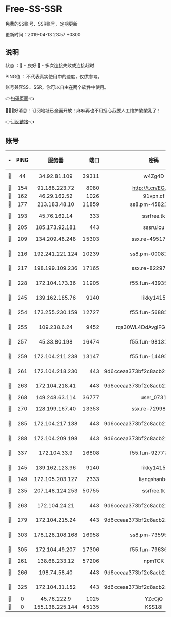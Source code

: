 # Free-SS-SSR

免费的SS账号、SSR账号，定期更新

更新时间：2019-04-13 23:57 +0800

## 说明

状态     ：🙂 - 良好 🙁 - 多次连接失败或连接超时

PING值   ：不代表真实使用中的速度，仅供参考。

账号兼容SS、SSR，你可以自由在两个软件中使用。

👉[扫码页面](https://liesauer.github.io/Free-SS-SSR/)👈

🎉🎉🎉好消息！订阅地址已全面开放！麻麻再也不用担心我要人工维护酸酸乳了！

👉[订阅链接](https://www.liesauer.net/yogurt/subscribe?ACCESS_TOKEN=DAYxR3mMaZAsaqUb)👈

## 账号

|-|PING|服务器|端口|密码|加密方式|区域|
|:----:|:----:|:-----:|-----:|:----:|:----:|:----:|
|🙂|44|34.92.81.109|39311|w4Zg4D|chacha20-ietf|US|
|🙂|154|91.188.223.72|8080|http://t.cn/EGJIyrl|rc4-md5|RU|
|🙂|162|46.29.162.52|1026|91vpn.cf|rc4-md5|RU|
|🙂|177|213.183.48.10|11859|ss8.pm-45821557|rc4-md5|RU|
|🙂|193|45.76.162.14|333|ssrfree.tk|aes-256-cfb|SG|
|🙂|205|185.173.92.181|443|sssru.icu|rc4-md5|RU|
|🙂|209|134.209.48.248|15303|ssx.re-49517818|aes-256-cfb|US|
|🙂|216|192.241.221.124|10239|ss8.pm-00081236|aes-256-cfb|US|
|🙂|217|198.199.109.236|17165|ssx.re-82297982|aes-256-cfb|US|
|🙂|228|172.104.173.36|11905|f55.fun-43935884|aes-256-cfb|SG|
|🙂|245|139.162.185.76|9140|likky1415|aes-256-cfb|DE|
|🙂|254|173.255.230.159|12727|f55.fun-56885144|aes-256-cfb|US|
|🙂|255|109.238.6.24|9452|rqa30WL4DdAvgIFG6Fs3znzTa|aes-256-cfb|FR|
|🙂|257|45.33.80.198|16474|f55.fun-98131400|aes-256-cfb|US|
|🙂|259|172.104.211.238|13147|f55.fun-14495508|aes-256-cfb|US|
|🙂|261|172.104.218.230|443|9d6cceaa373bf2c8acb22e60b6a58be6|aes-256-cfb|US|
|🙂|263|172.104.218.41|443|9d6cceaa373bf2c8acb22e60b6a58be6|aes-256-cfb|US|
|🙂|268|149.248.63.114|36777|user_0731|chacha20|CA|
|🙂|270|128.199.167.40|13353|ssx.re-72998552|aes-256-cfb|SG|
|🙂|285|172.104.217.138|443|9d6cceaa373bf2c8acb22e60b6a58be6|aes-256-cfb|US|
|🙂|288|172.104.209.198|443|9d6cceaa373bf2c8acb22e60b6a58be6|aes-256-cfb|US|
|🙂|337|172.104.33.9|16808|f55.fun-92777414|aes-256-cfb|SG|
|🙂|145|139.162.123.96|9140|likky1415|aes-256-cfb|JP|
|🙂|149|172.105.203.127|2333|liangshanbo|chacha20|JP|
|🙂|235|207.148.124.253|50755|ssrfree.tk|aes-256-cfb|SG|
|🙂|263|172.104.24.21|443|9d6cceaa373bf2c8acb22e60b6a58be6|aes-256-cfb|US|
|🙂|279|172.104.215.24|443|9d6cceaa373bf2c8acb22e60b6a58be6|aes-256-cfb|US|
|🙂|303|178.128.108.168|16958|ss8.pm-73595978|aes-256-cfb|SG|
|🙂|305|172.104.49.207|17306|f55.fun-79636698|aes-256-cfb|SG|
|🙁|261|138.68.233.12|57206|npmTCK|rc4-md5|US|
|🙁|266|198.74.58.40|443|9d6cceaa373bf2c8acb22e60b6a58be6|aes-256-cfb|US|
|🙁|325|172.104.31.152|443|9d6cceaa373bf2c8acb22e60b6a58be6|aes-256-cfb|US|
|🙁|0|45.76.222.9|1025|YZcCjQ|rc4-md5|JP|
|🙁|0|155.138.225.144|45135|KSS18l|rc4-md5|US|

